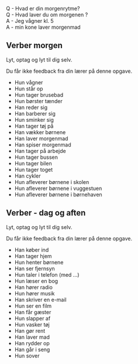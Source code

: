 
Q - Hvad er din morgenrytme? \
Q - Hvad laver du om morgenen ? \
A - Jeg vågner kl. 5 \
A - min kone laver morgenmad

## Verber morgen
Lyt, optag og lyt til dig selv.

Du får ikke feedback fra din lærer på denne opgave.

- Hun vågner
- Hun står op
- Hun tager brusebad
- Hun børster tænder
- Han reder sig
- Han barberer sig
- Hun sminker sig
- Han tager tøj på
- Han vækker børnene
- Han laver morgenmad
- Han spiser morgenmad
- Han tager på arbejde
- Hun tager bussen
- Hun tager bilen
- Hun tager toget
- Han cykler
- Hun afleverer børnene i skolen
- Hun afleverer børnene i vuggestuen
- Hun afleverer børnene i børnehaven

## Verber - dag og aften
Lyt, optag og lyt til dig selv.

Du får ikke feedback fra din lærer på denne opgave.

- Han køber ind
- Han tager hjem
- Hun henter børnene
- Han ser fjernsyn
- Hun taler i telefon (med ...)
- Hun læser en bog
- Han hører radio
- Hun hører musik
- Han skriver en e-mail
- Hun ser en film
- Han får gæster
- Hun slapper af
- Hun vasker tøj
- Han gør rent
- Han laver mad
- Han rydder op
- Han går i seng
- Hun sover
